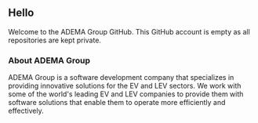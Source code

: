 ## Hello
Welcome to the ADEMA Group GitHub.
This GitHub account is empty as all repositories are kept private.

### About ADEMA Group
ADEMA Group is a software development company that specializes in providing innovative solutions for the EV and LEV sectors.
We work with some of the world's leading EV and LEV companies to provide them with software solutions that enable them to operate more efficiently and effectively.
